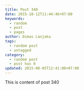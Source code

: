 ```yaml
---
title: Post 340
date: 2015-10-12T11:44:46+07:00
keywords:
  - random
  - post
  - pages
author: Dimas Lanjaka
tags:
  - random post
  - untagged
category:
  - random post
  - post has 0
updated: 2015-08-05T12:41:00+07:00
---
```

This is content of post 340